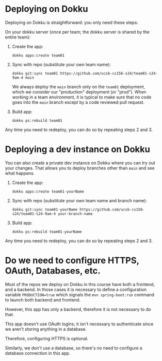 
# Deploying on Dokku

Deploying on Dokku is straightforward: you only need these steps:

On your dokku server (once per team; the dokku server is shared by
the entire team):

1. Create the app:
   ```
   dokku apps:create team01
   ```

2. Sync with repo (substitute your own team name):
   ```
   dokku git:sync team01 https://github.com/ucsb-cs156-s24/team01-s24-9am-4 main
   ```

   We always deploy the `main` branch only on the `team01` deployment, which we consider our "production" deployment (or "prod").  When working in a team environment, it is typical
   to make sure that no code goes into the `main` branch except
   by a code reviewed pull request.

3. Build app:
   ```
   dokku ps:rebuild team01
   ```

Any time you need to redeploy, you can do so by repeating steps 2 and 3.

# Deploying a dev instance on Dokku

You can also create a private dev instance on Dokku
where you can try out your changes.  That allows you to
deploy branches other than `main` and see what happens.

1. Create the app:
   ```
   dokku apps:create team01-yourName
   ```
2. Sync with repo (substitute your own team name and branch name):
   ```
   dokku git:sync team01-yourName https://github.com/ucsb-cs156-s24/team01-s24-9am-4 your-branch-name
   ```
3. Build app:
   ```
   dokku ps:rebuild team01-yourName
   ```

Any time you need to redeploy, you can do so by repeating steps 2 and 3.

# Do we need to configure HTTPS, OAuth, Databases, etc.

Most of the repos we deploy on Dokku in this course have both
a frontend, and a backend. In those cases it is necessary to define a configuration variable `PRODUCTION=true` which signals the `mvn spring-boot:run` command to launch both backend and
frontend.

However, this app has only a backend, therefore it is not necessary
to do that.

This app doesn't use OAuth logins; it isn't necessary to authenticate since we aren't storing anything in a database.

Therefore, configuring HTTPS is optional.

Similarly, we don't use a database, so there's no need to configure
a database connection in this app.
